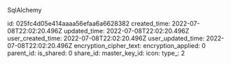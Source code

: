 SqlAlchemy

id: 025fc4d05e414aaaa56efaa6a6628382
created_time: 2022-07-08T22:02:20.496Z
updated_time: 2022-07-08T22:02:20.496Z
user_created_time: 2022-07-08T22:02:20.496Z
user_updated_time: 2022-07-08T22:02:20.496Z
encryption_cipher_text: 
encryption_applied: 0
parent_id: 
is_shared: 0
share_id: 
master_key_id: 
icon: 
type_: 2